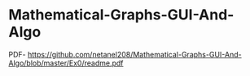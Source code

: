 # Mathematical-Graphs-GUI-And-Algo

PDF- 
https://github.com/netanel208/Mathematical-Graphs-GUI-And-Algo/blob/master/Ex0/readme.pdf
